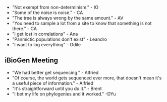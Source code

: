 * "Not exempt from non-determinism." - IO
* "Some of the noise is noise." - CA
* "The tree is always wrong by the same amount." - AV
* "You need to sample a lot from a site to know that something is not there." - CA
* "I get lost in correlations" - Ana
* "Panmictic populations don't exist" - Leandro
* "I want to log everything" - Odile

## iBioGen Meeting
* "We had better get sequencing." - Alfried
* "Of course, the world gets sequenced ever more, that doesn't mean it's a useful piece of information." - Alfried
* "It's straightforward until you do it." - Brent
* "I bet my life on phylogenies and it worked." -DYu
